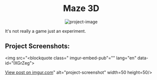 <h1 align="center" id="title">Maze 3D</h1>

<p align="center"><img src="https://imgur.com/gallery/GltZO7W" alt="project-image"></p>

<p id="description">It's not really a game just an experiment.</p>

<h2>Project Screenshots:</h2>

<img src="<blockquote class=" imgur-embed-pub"="" lang="en" data-id="IXGrZeg">

[View post on imgur.com](https://imgur.com/IXGrZeg)" alt="project-screenshot" width=50 height=50/>
